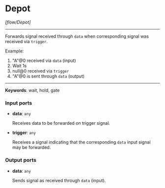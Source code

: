 # Depot

_[flow/Depot]_

---

Forwards signal received through `data` when corresponding signal was received via `trigger`.  
  
Example:  
1. "A"@0 received via `data` (input)  
2. Wait 1s  
3. null@0 received via `trigger`  
4. "A"@0 is sent through `data` (output)  

---

__Keywords__: wait, hold, gate

### Input ports

* __data__: ` any `

    Receives data to be forwarded on trigger signal.


* __trigger__: ` any `

    Receives a signal indicating that the corresponding `data` input signal may be forwarded.

### Output ports

* __data__: ` any `

    Sends signal as received through `data` (input).

